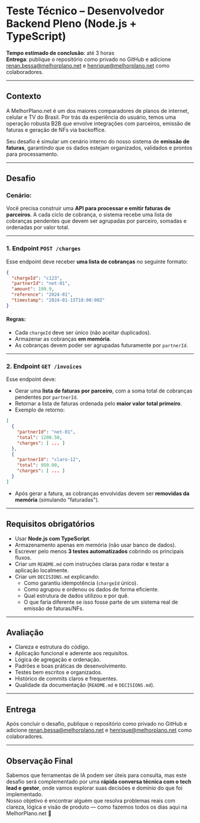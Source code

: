 # Teste Técnico – Desenvolvedor Backend Pleno (Node.js + TypeScript)

**Tempo estimado de conclusão**: até 3 horas  
**Entrega**: publique o repositório como privado no GitHub e adicione renan.bessa@melhorplano.net e henrique@melhorplano.net como colaboradores.

---

## Contexto

A MelhorPlano.net é um dos maiores comparadores de planos de internet, celular e TV do Brasil. Por trás da experiência do usuário, temos uma operação robusta B2B que envolve integrações com parceiros, emissão de faturas e geração de NFs via backoffice.

Seu desafio é simular um cenário interno do nosso sistema de **emissão de faturas**, garantindo que os dados estejam organizados, validados e prontos para processamento.

---

## Desafio

### Cenário:

Você precisa construir uma **API para processar e emitir faturas de parceiros**. A cada ciclo de cobrança, o sistema recebe uma lista de cobranças pendentes que devem ser agrupadas por parceiro, somadas e ordenadas por valor total.

---

### 1. Endpoint `POST /charges`

Esse endpoint deve receber **uma lista de cobranças** no seguinte formato:

```json
{
  "chargeId": "c123",
  "partnerId": "net-01",
  "amount": 199.9,
  "reference": "2024-01",
  "timestamp": "2024-01-15T10:00:00Z"
}
```

#### Regras:

- Cada `chargeId` deve ser único (não aceitar duplicados).
- Armazenar as cobranças **em memória**.
- As cobranças devem poder ser agrupadas futuramente por `partnerId`.

---

### 2. Endpoint `GET /invoices`

Esse endpoint deve:

- Gerar uma **lista de faturas por parceiro**, com a soma total de cobranças pendentes por `partnerId`.
- Retornar a lista de faturas ordenada pelo **maior valor total primeiro**.
- Exemplo de retorno:

```json
[
  {
    "partnerId": "net-01",
    "total": 1200.50,
    "charges": [ ... ]
  },
  {
    "partnerId": "claro-12",
    "total": 950.00,
    "charges": [ ... ]
  }
]
```

- Após gerar a fatura, as cobranças envolvidas devem ser **removidas da memória** (simulando "faturadas").

---

## Requisitos obrigatórios

- Usar **Node.js com TypeScript**.
- Armazenamento apenas em memória (não usar banco de dados).
- Escrever pelo menos **3 testes automatizados** cobrindo os principais fluxos.
- Criar um `README.md` com instruções claras para rodar e testar a aplicação localmente.
- Criar um `DECISIONS.md` explicando:
  - Como garantiu idempotência (`chargeId` único).
  - Como agrupou e ordenou os dados de forma eficiente.
  - Qual estrutura de dados utilizou e por quê.
  - O que faria diferente se isso fosse parte de um sistema real de emissão de faturas/NFs.

---

## Avaliação

- Clareza e estrutura do código.
- Aplicação funcional e aderente aos requisitos.
- Lógica de agregação e ordenação.
- Padrões e boas práticas de desenvolvimento.
- Testes bem escritos e organizados.
- Histórico de commits claros e frequentes.
- Qualidade da documentação (`README.md` e `DECISIONS.md`).

---

## Entrega

Após concluir o desafio, publique o repositório como privado no GitHub e adicione renan.bessa@melhorplano.net e henrique@melhorplano.net como colaboradores.

---

## Observação Final

Sabemos que ferramentas de IA podem ser úteis para consulta, mas este desafio será complementado por uma **rápida conversa técnica com o tech lead e gestor**, onde vamos explorar suas decisões e domínio do que foi implementado.  
Nosso objetivo é encontrar alguém que resolva problemas reais com clareza, lógica e visão de produto — como fazemos todos os dias aqui na MelhorPlano.net 🚀
